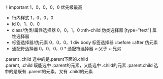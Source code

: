 ！important         1，0，0，0，0    优先级最高
- 行内样式          1，0，0，0
- id                0，1，0，0
- class/伪类/属性选择器     0，0，1，0     :nth-child  伪类选择器       [type="text"]  属性选择器
- 标签选择器/伪元素  0，0，0，1            div   body  标签选择器       ::before  ::after  伪元素
- 通配符选择器       0，0，0，0            *  通配符选择器         >:父子    +:兄弟


.parent .child  选中的是.parent下面的.child  
.parent, .child  既能选中 .parent的元素，又能选中 .child的元素
.parent.child    选中的是既有 .parent的元素，又有 .child的元素